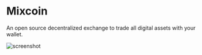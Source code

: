 # Mixcoin
An open source decentralized exchange to trade all digital assets with your wallet.


![screenshot](https://github.com/over140/exchange/blob/master/screenshot.png)
